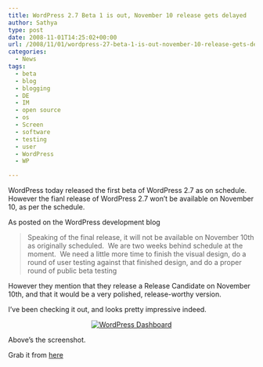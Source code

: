 ```yaml
---
title: WordPress 2.7 Beta 1 is out, November 10 release gets delayed
author: Sathya
type: post
date: 2008-11-01T14:25:02+00:00
url: /2008/11/01/wordpress-27-beta-1-is-out-november-10-release-gets-delayed/
categories:
  - News
tags:
  - beta
  - blog
  - blogging
  - DE
  - IM
  - open source
  - os
  - Screen
  - software
  - testing
  - user
  - WordPress
  - WP

---
```

WordPress today released the first beta of WordPress 2.7 as on schedule. However the fianl release of WordPress 2.7 won&#8217;t be available on November 10, as per the schedule.

As posted on the WordPress development blog

> Speaking of the final release, it will not be available on November 10th as originally scheduled.  We are two weeks behind schedule at the moment.  We need a little more time to finish the visual design, do a round of user testing against that finished design, and do a proper round of public beta testing

However they mention that they release a Release Candidate on November 10th, and that it would be a very polished, release-worthy version.
  
I&#8217;ve been checking it out, and looks pretty impressive indeed.

<p style="text-align: center;">
  <a href="http://www.flickr.com/photos/sathyabhat/2991891892/"><img class="aligncenter" src="http://farm4.static.flickr.com/3253/2991891892_65d8e29851_m.jpg" alt="WordPress Dashboard" /></a>
</p>

<p style="text-align: left;">
  Above&#8217;s the screenshot.
</p>

<p style="text-align: left;">
  Grab it from <a href="http://wordpress.org/wordpress-2.7-beta1.zip" target="_blank">here</a>
</p>